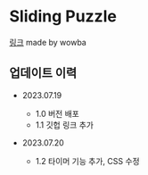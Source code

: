 # Sliding Puzzle
[링크](https://sliding-puzzle-gamma.vercel.app/)
made by wowba
## 업데이트 이력
- 2023.07.19 
  - 1.0 버전 배포
  - 1.1 깃헙 링크 추가

- 2023.07.20
  - 1.2 타이머 기능 추가, CSS 수정
